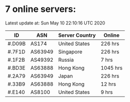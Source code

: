 # 7 online servers:

Latest update at: Sun May 10 22:10:16 UTC 2020

| ID | ASN | Server Country | Online |
| -- | --- | -------------- | ------ |
| #.D09B | AS174 | United States | 226 hrs |
| #.7F1D | AS63949 | Singapore | 226 hrs |
| #.1F2B | AS49392 | Russia | 7 hrs |
| #.BD3E | AS63888 | Hong Kong | 1045 hrs |
| #.2A79 | AS63949 | Japan | 226 hrs |
| #.33B9 | AS63888 | Hong Kong | 12 hrs |
| #.E140 | AS8100 | United States | 9 hrs |

